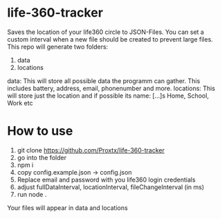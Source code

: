 # life-360-tracker

Saves the location of your life360 circle to JSON-Files. You can set a custom interval when a new file should be created to prevent large files. This repo will generate two folders: 

1. data
2. locations

data: This will store all possible data the programm can gather. This includes battery, address, email, phonenumber and more.
locations: This will store just the location and if possible its name: [...]s Home, School, Work etc

# How to use

1. git clone https://github.com/Proxtx/life-360-tracker
2. go into the folder
3. npm i
4. copy config.example.json -> config.json
5. Replace email and password with you life360 login credentials
6. adjust fullDataInterval, locationInterval, fileChangeInterval (in ms)
7. run node .

Your files will appear in data and locations
